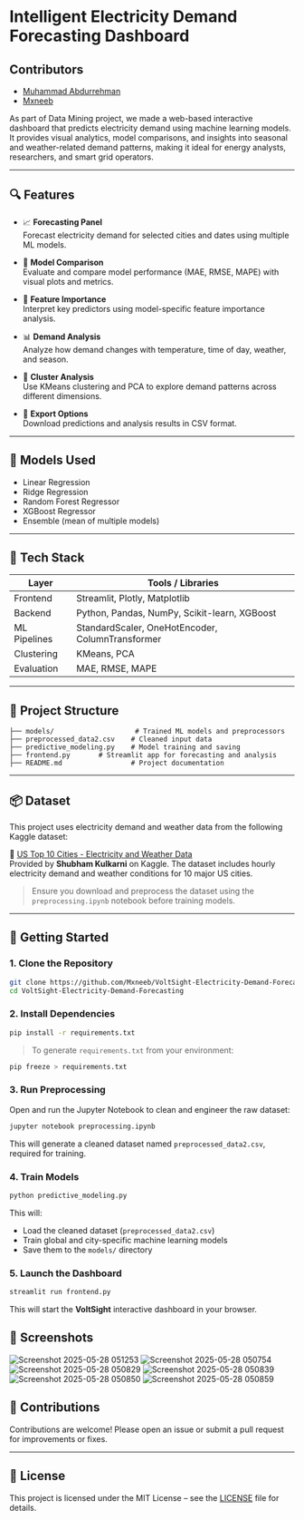 # Intelligent Electricity Demand Forecasting Dashboard

## Contributors

- [Muhammad Abdurrehman](https://github.com/Abdurrehman7452)
- [Mxneeb](https://github.com/Mxneeb)
  
As part of Data Mining project, we made a web-based interactive dashboard that predicts electricity demand using machine learning models. It provides visual analytics, model comparisons, and insights into seasonal and weather-related demand patterns, making it ideal for energy analysts, researchers, and smart grid operators.

---

## 🔍 Features

- 📈 **Forecasting Panel**  
  Forecast electricity demand for selected cities and dates using multiple ML models.

- 🧪 **Model Comparison**  
  Evaluate and compare model performance (MAE, RMSE, MAPE) with visual plots and metrics.

- 🧠 **Feature Importance**  
  Interpret key predictors using model-specific feature importance analysis.

- 📊 **Demand Analysis**  
  Analyze how demand changes with temperature, time of day, weather, and season.

- 🔬 **Cluster Analysis**  
  Use KMeans clustering and PCA to explore demand patterns across different dimensions.

- 💾 **Export Options**  
  Download predictions and analysis results in CSV format.

---

## 🧠 Models Used

- Linear Regression
- Ridge Regression
- Random Forest Regressor
- XGBoost Regressor
- Ensemble (mean of multiple models)

---

## 🧰 Tech Stack

| Layer         | Tools / Libraries                              |
|---------------|------------------------------------------------|
| Frontend      | Streamlit, Plotly, Matplotlib                  |
| Backend       | Python, Pandas, NumPy, Scikit-learn, XGBoost   |
| ML Pipelines  | StandardScaler, OneHotEncoder, ColumnTransformer |
| Clustering    | KMeans, PCA                                    |
| Evaluation    | MAE, RMSE, MAPE                                |

---

## 📂 Project Structure

```
├── models/                    # Trained ML models and preprocessors
├── preprocessed_data2.csv    # Cleaned input data
├── predictive_modeling.py    # Model training and saving
├── frontend.py       # Streamlit app for forecasting and analysis
├── README.md                 # Project documentation
```

---
## 📦 Dataset

This project uses electricity demand and weather data from the following Kaggle dataset:

🔗 [US Top 10 Cities - Electricity and Weather Data](https://www.kaggle.com/datasets/shubhamkulkarni01/us-top-10-cities-electricity-and-weather-data?select=EIA930_BALANCE_2018_Jul_Dec.csv)  
Provided by **Shubham Kulkarni** on Kaggle. The dataset includes hourly electricity demand and weather conditions for 10 major US cities.

> Ensure you download and preprocess the dataset using the `preprocessing.ipynb` notebook before training models.
---

## 🚀 Getting Started

### 1. Clone the Repository

```bash
git clone https://github.com/Mxneeb/VoltSight-Electricity-Demand-Forecasting
cd VoltSight-Electricity-Demand-Forecasting
```

### 2. Install Dependencies

```bash
pip install -r requirements.txt
```

> To generate `requirements.txt` from your environment:
```bash
pip freeze > requirements.txt
```

### 3. Run Preprocessing

Open and run the Jupyter Notebook to clean and engineer the raw dataset:

```bash
jupyter notebook preprocessing.ipynb
```

This will generate a cleaned dataset named `preprocessed_data2.csv`, required for training.

### 4. Train Models

```bash
python predictive_modeling.py
```

This will:
- Load the cleaned dataset (`preprocessed_data2.csv`)
- Train global and city-specific machine learning models
- Save them to the `models/` directory

### 5. Launch the Dashboard

```bash
streamlit run frontend.py
```

This will start the **VoltSight** interactive dashboard in your browser.


## 📸 Screenshots 

![Screenshot 2025-05-28 051253](https://github.com/user-attachments/assets/2495b74c-d3e2-4490-bbab-259576e315b7)
![Screenshot 2025-05-28 050754](https://github.com/user-attachments/assets/d8958baa-0b2a-4cc8-bc12-d75a562f5f29)
![Screenshot 2025-05-28 050829](https://github.com/user-attachments/assets/35b35fca-0cf5-4ce7-ba73-74d68af551bd)
![Screenshot 2025-05-28 050839](https://github.com/user-attachments/assets/30ec981a-550f-4677-944e-8a2af0ae7c42)
![Screenshot 2025-05-28 050850](https://github.com/user-attachments/assets/91b77d18-328d-41f4-a061-aa84f4ab901b)
![Screenshot 2025-05-28 050859](https://github.com/user-attachments/assets/f13850ba-2c09-422c-b6d9-dafcec2f589f)



## 🤝 Contributions

Contributions are welcome! Please open an issue or submit a pull request for improvements or fixes.

---

## 📝 License

This project is licensed under the MIT License – see the [LICENSE](LICENSE) file for details.
